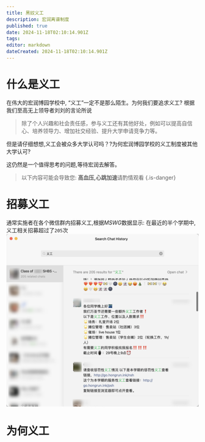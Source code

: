 ```yaml
---
title: 黑奴义工
description: 宏润离谱制度
published: true
date: 2024-11-18T02:10:14.901Z
tags: 
editor: markdown
dateCreated: 2024-11-18T02:10:14.901Z
---
```


# 什么是义工

在伟大的宏润博园学校中, “义工”一定不是那么陌生。为何我们要追求义工? 根据我们至高无上领导者刘刘的言论所说

> 除了个人兴趣和社会责任感，参与义工还有其他好处，例如可以提高自信心、培养领导力、增加社交经验、提升大学申请竞争力等。

但是请仔细想想,义工会被众多大学认可吗？?为何宏润博园学校的义工制度被其他大学认可?

这仍然是一个值得思考的问题,等待宏润去解答。

> 以下内容可能会导致您: **高血压,心跳加速**请酌情观看
{.is-danger}

# 招募义工
通常实施者在各个微信群内招募义工,根据*MSWG*数据显示:
在最近的半个学期中,义工相关招募超过了`205`次
![qq_1731895660145.png](/service-hour/qq_1731895660145.png)

# 为何义工




